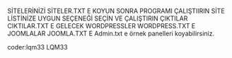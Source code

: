 SİTELERİNİZİ SİTELER.TXT E KOYUN 
SONRA PROGRAMI ÇALIŞTIIRIN SİTE LİSTİNİZE UYGUN SEÇENEĞİ SEÇİN VE ÇALIŞTIRIN ÇIKTILAR
CIKTILAR.TXT E GELECEK WORDPRESSLER WORDPRESS.TXT E 
JOOMLALAR JOOMLA.TXT E
Admin.txt e örnek panelleri koyabilirsiniz.

coder:lqm33
LQM33

